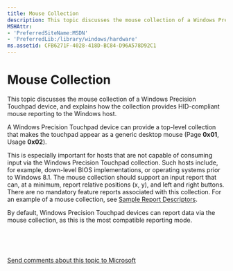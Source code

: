 ```yaml
---
title: Mouse Collection
description: This topic discusses the mouse collection of a Windows Precision Touchpad device, and explains how the collection provides HID-compliant mouse reporting to the Windows host.
MSHAttr:
- 'PreferredSiteName:MSDN'
- 'PreferredLib:/library/windows/hardware'
ms.assetid: CFB6271F-4028-418D-BC84-D96A578D92C1
---
```


# Mouse Collection


This topic discusses the mouse collection of a Windows Precision Touchpad device, and explains how the collection provides HID-compliant mouse reporting to the Windows host.

A Windows Precision Touchpad device can provide a top-level collection that makes the touchpad appear as a generic desktop mouse (Page **0x01**, Usage **0x02**).

This is especially important for hosts that are not capable of consuming input via the Windows Precision Touchpad collection. Such hosts include, for example, down-level BIOS implementations, or operating systems prior to Windows 8.1. The mouse collection should support an input report that can, at a minimum, report relative positions (x, y), and left and right buttons. There are no mandatory feature reports associated with this collection. For an example of a mouse collection, see [Sample Report Descriptors](touchpad-sample-report-descriptors.md).

By default, Windows Precision Touchpad devices can report data via the mouse collection, as this is the most compatible reporting mode.

 

 

[Send comments about this topic to Microsoft](mailto:wsddocfb@microsoft.com?subject=Documentation%20feedback%20%5Bp_WEG_Hardware\p_weg_hardware%5D:%20Mouse%20Collection%20%20RELEASE:%20%285/9/2016%29&body=%0A%0APRIVACY%20STATEMENT%0A%0AWe%20use%20your%20feedback%20to%20improve%20the%20documentation.%20We%20don't%20use%20your%20email%20address%20for%20any%20other%20purpose,%20and%20we'll%20remove%20your%20email%20address%20from%20our%20system%20after%20the%20issue%20that%20you're%20reporting%20is%20fixed.%20While%20we're%20working%20to%20fix%20this%20issue,%20we%20might%20send%20you%20an%20email%20message%20to%20ask%20for%20more%20info.%20Later,%20we%20might%20also%20send%20you%20an%20email%20message%20to%20let%20you%20know%20that%20we've%20addressed%20your%20feedback.%0A%0AFor%20more%20info%20about%20Microsoft's%20privacy%20policy,%20see%20http://privacy.microsoft.com/default.aspx. "Send comments about this topic to Microsoft")




